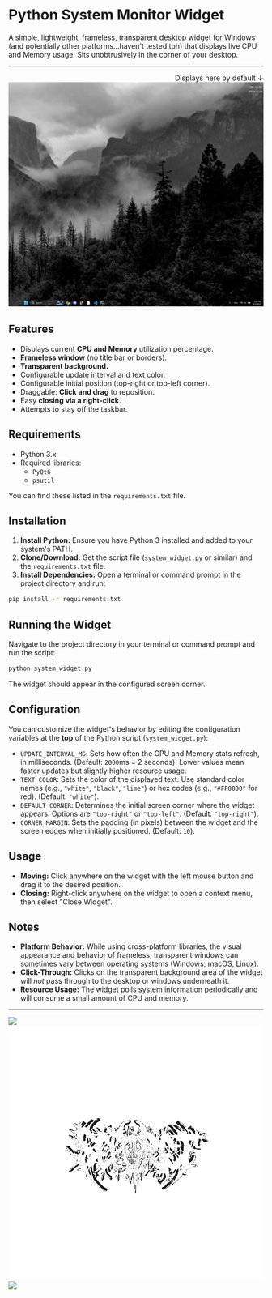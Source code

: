 # Python System Monitor Widget

A simple, lightweight, frameless, transparent desktop widget for Windows (and potentially other platforms...haven't tested tbh) that displays live CPU and Memory usage. Sits unobtrusively in the corner of your desktop.

---
<div align="left">
  <div width="500px" align="right">
    <span>Displays here by default &#8595;</span>
  </div>
 <img src="assets/desktop_screenshot.png" alt="Desktop Image">
</div>

## Features

- Displays current **CPU and Memory** utilization percentage.
- **Frameless window** (no title bar or borders).
- **Transparent background.**
- Configurable update interval and text color.
- Configurable initial position (top-right or top-left corner).
- Draggable: **Click and drag** to reposition.
- Easy **closing via a right-click**.
- Attempts to stay off the taskbar.

## Requirements

- Python 3.x
- Required libraries:
  - `PyQt6`
  - `psutil`

You can find these listed in the `requirements.txt` file.

## Installation

1.  **Install Python:** Ensure you have Python 3 installed and added to your system's PATH.
2.  **Clone/Download:** Get the script file (`system_widget.py` or similar) and the `requirements.txt` file.
3.  **Install Dependencies:** Open a terminal or command prompt in the project directory and run:

   ```bash
   pip install -r requirements.txt
   ```

## Running the Widget

Navigate to the project directory in your terminal or command prompt and run the script:

  ```bash
  python system_widget.py
  ```

The widget should appear in the configured screen corner.

## Configuration

You can customize the widget's behavior by editing the configuration variables at the **top** of the Python script (`system_widget.py`):

- `UPDATE_INTERVAL_MS`: Sets how often the CPU and Memory stats refresh, in milliseconds. (Default: `2000`ms = 2 seconds). Lower values mean faster updates but slightly higher resource usage.
- `TEXT_COLOR`: Sets the color of the displayed text. Use standard color names (e.g., `"white"`, `"black"`, `"lime"`) or hex codes (e.g., `"#FF0000"` for red). (Default: `"white"`).
- `DEFAULT_CORNER`: Determines the initial screen corner where the widget appears. Options are `"top-right"` or `"top-left"`. (Default: `"top-right"`).
- `CORNER_MARGIN`: Sets the padding (in pixels) between the widget and the screen edges when initially positioned. (Default: `10`).

## Usage

- **Moving:** Click anywhere on the widget with the left mouse button and drag it to the desired position.
- **Closing:** Right-click anywhere on the widget to open a context menu, then select "Close Widget".

## Notes

- **Platform Behavior:** While using cross-platform libraries, the visual appearance and behavior of frameless, transparent windows can sometimes vary between operating systems (Windows, macOS, Linux).
- **Click-Through:** Clicks on the transparent background area of the widget will _not_ pass through to the desktop or windows underneath it.
- **Resource Usage:** The widget polls system information periodically and will consume a small amount of CPU and memory.

---

<img src="https://user-images.githubusercontent.com/74038190/212284100-561aa473-3905-4a80-b561-0d28506553ee.gif">
<div align="center">
  <a href="https://seperet.com">
    <img src=https://github.com/denv3rr/denv3rr/blob/main/Seperet_Slam_White.gif/>
  </a>
</div>
<img src="https://user-images.githubusercontent.com/74038190/212284100-561aa473-3905-4a80-b561-0d28506553ee.gif">
